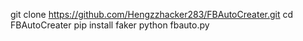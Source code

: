 git clone https://github.com/Hengzzhacker283/FBAutoCreater.git
cd FBAutoCreater
pip install faker
python fbauto.py
